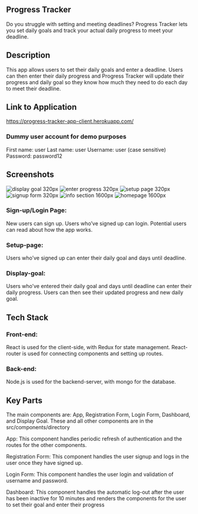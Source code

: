 ## Progress Tracker
Do you struggle with setting and meeting deadlines? 
Progress Tracker lets you set daily goals and track your actual daily progress to meet your deadline. 

## Description
This app allows users to set their daily goals and enter a deadline. Users can then enter their daily progress and Progress Tracker will update their progress and daily goal so they know how much they need to do each day to meet their deadline. 

## Link to Application
https://progress-tracker-app-client.herokuapp.com/

### Dummy user account for demo purposes
First name: user
Last name: user
Username: user (case sensitive)
Password: password12

## Screenshots
![display goal 320px](https://user-images.githubusercontent.com/39287373/45892860-0e23cb80-bd8f-11e8-9aca-768741432da4.png)
![enter progress 320px](https://user-images.githubusercontent.com/39287373/45892861-0e23cb80-bd8f-11e8-954b-e4553ba03b78.png)
![setup page 320px](https://user-images.githubusercontent.com/39287373/45892862-0e23cb80-bd8f-11e8-9fe2-0318f4952106.png)
![signup form 320px](https://user-images.githubusercontent.com/39287373/45892863-0e23cb80-bd8f-11e8-8adb-95abbbd8f2d6.png)
![info section 1600px](https://user-images.githubusercontent.com/39287373/45892865-0ebc6200-bd8f-11e8-89ad-d29d22c44359.png)
![homepage 1600px](https://user-images.githubusercontent.com/39287373/45892866-0ebc6200-bd8f-11e8-86ad-9fd61e366519.png)
### Sign-up/Login Page: 
New users can sign up. Users who’ve signed up can login. Potential users can read about how the app works. 
### Setup-page: 
Users who’ve signed up can enter their daily goal and days until deadline.
### Display-goal: 
Users who’ve entered their daily goal and days until deadline can enter their daily progress. Users can then see their updated progress and new daily goal. 
## Tech Stack
### Front-end: 
React is used for the client-side, with Redux for state management. React-router is used for connecting components and setting up routes. 
### Back-end: 
Node.js is used for the backend-server, with mongo for the database. 
## Key Parts
The main components are: App, Registration Form, Login Form, Dashboard, and Display Goal.
These and all other components are in the src/components/directory

App: This component handles periodic refresh of authentication and the routes for the other components.

Registration Form: This component handles the user signup and logs in the user once they have signed up. 

Login Form: This component handles the user login and validation of username and password.

Dashboard: This component handles the automatic log-out after the user has been inactive for 10 minutes and renders the components for the user to set their goal and enter their progress
